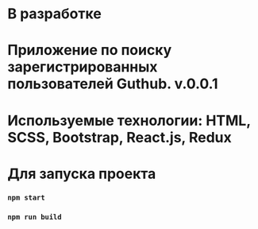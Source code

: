 # В разработке

# Приложение по поиску зарегистрированных пользователей Guthub. v.0.0.1
# Используемые технологии: HTML, SCSS, Bootstrap, React.js, Redux

# Для запуска проекта
### `npm start`
### `npm run build`
